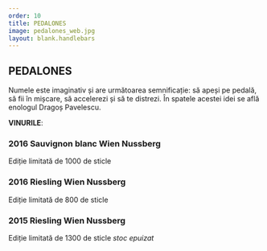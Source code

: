 ```yaml
---
order: 10
title: PEDALONES
image: pedalones_web.jpg
layout: blank.handlebars
---
```

## PEDALONES
Numele este imaginativ și are următoarea semnificație: să apeși pe pedală, să fii în mișcare, să accelerezi și să te distrezi. În spatele acestei idei se află enologul Dragoș Pavelescu. 

__VINURILE__:

### 2016 Sauvignon blanc Wien Nussberg
Ediție limitată de 1000 de sticle

### 2016 Riesling Wien Nussberg
Ediție limitată de 800 de sticle

### 2015 Riesling Wien Nussberg 
Ediție limitată de 1300 de sticle
_stoc epuizat_